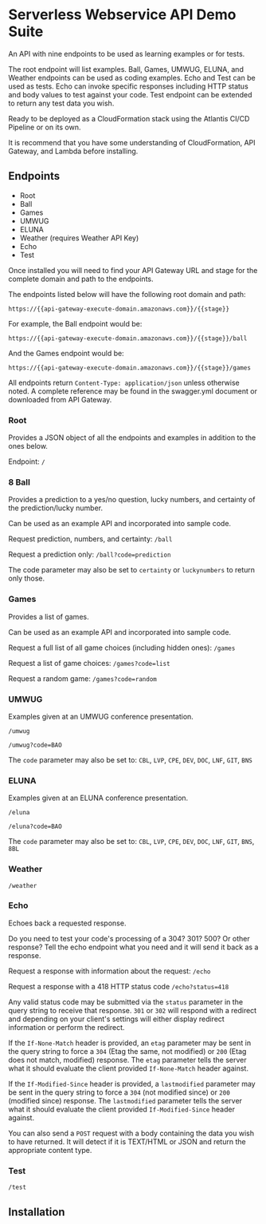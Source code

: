 # Serverless Webservice API Demo Suite

An API with nine endpoints to be used as learning examples or for tests. 

The root endpoint will list examples. Ball, Games, UMWUG, ELUNA, and Weather endpoints can be used as coding examples. Echo and Test can be used as tests. Echo can invoke specific responses including HTTP status and body values to test against your code. Test endpoint can be extended to return any test data you wish.

Ready to be deployed as a CloudFormation stack using the Atlantis CI/CD Pipeline or on its own.

It is recommend that you have some understanding of CloudFormation, API Gateway, and Lambda before installing.

## Endpoints

- Root
- Ball
- Games
- UMWUG
- ELUNA
- Weather (requires  Weather API Key)
- Echo
- Test

Once installed you will need to find your API Gateway URL and stage for the complete domain and path to the endpoints.

The endpoints listed below will have the following root domain and path: 

`https://{{api-gateway-execute-domain.amazonaws.com}}/{{stage}}`

For example, the Ball endpoint would be:

`https://{{api-gateway-execute-domain.amazonaws.com}}/{{stage}}/ball`

And the Games endpoint would be:

`https://{{api-gateway-execute-domain.amazonaws.com}}/{{stage}}/games`

All endpoints return `Content-Type: application/json` unless otherwise noted. A complete reference may be found in the swagger.yml document or downloaded from API Gateway.

### Root

Provides a JSON object of all the endpoints and examples in addition to the ones below.

Endpoint: `/`

### 8 Ball

Provides a prediction to a yes/no question, lucky numbers, and certainty of the prediction/lucky number.

Can be used as an example API and incorporated into sample code.

Request prediction, numbers, and certainty: `/ball`

Request a prediction only: `/ball?code=prediction`

The code parameter may also be set to `certainty` or `luckynumbers` to return only those.

### Games

Provides a list of games.

Can be used as an example API and incorporated into sample code.

Request a full list of all game choices (including hidden ones): `/games`

Request a list of game choices: `/games?code=list`

Request a random game: `/games?code=random`

### UMWUG

Examples given at an UMWUG conference presentation.

`/umwug`

`/umwug?code=BAO`

The `code` parameter may also be set to: `CBL`, `LVP`, `CPE`, `DEV`, `DOC`, `LNF`, `GIT`, `BNS`

### ELUNA

Examples given at an ELUNA conference presentation.

`/eluna`

`/eluna?code=BAO`

The `code` parameter may also be set to: `CBL`, `LVP`, `CPE`, `DEV`, `DOC`, `LNF`, `GIT`, `BNS`, `8BL`

### Weather

`/weather`

### Echo

Echoes back a requested response.

Do you need to test your code's processing of a 304? 301? 500? Or other response? Tell the echo endpoint what you need and it will send it back as a response.

Request a response with information about the request: `/echo`

Request a response with a 418 HTTP status code `/echo?status=418`

Any valid status code may be submitted via the `status` parameter in the query string to receive that response. `301` or `302` will respond with a redirect and depending on your client's settings will either display redirect information or perform the redirect.

If the `If-None-Match` header is provided, an `etag` parameter may be sent in the query string to force a `304` (Etag the same, not modified) or `200` (Etag does not match, modified) response. The `etag` parameter tells the server what it should evaluate the client provided `If-None-Match` header against.

If the `If-Modified-Since` header is provided, a `lastmodified` parameter may be sent in the query string to force a `304` (not modified since) or `200` (modified since) response. The `lastmodified` parameter tells the server what it should evaluate the client provided `If-Modified-Since` header against.

You can also send a `POST` request with a body containing the data you wish to have returned. It will detect if it is TEXT/HTML or JSON and return the appropriate content type.

### Test

`/test`

## Installation